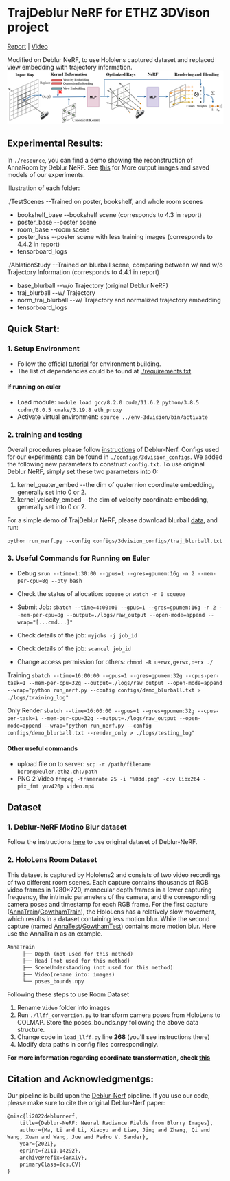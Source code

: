 # TrajDeblur NeRF for ETHZ 3DVison project
[Report](link) | [Video](https://youtube.com/playlist?list=PLUffCQyBEYtbOQg4-66ZrcuNmsX0OXVKv)

Modified on Deblur NeRF, to use Hololens captured dataset and replaced view embedding with trajectory information.
![](https://github.com/Ribosome-rbx/TrajDeblur-NeRF/blob/main/resource/deblur_pipeline.png)

## Experimental Results: 
In `./resource`, you can find a demo showing the reconstruction of AnnaRoom by Deblur NeRF. See [this](https://drive.google.com/drive/folders/1QVC7wxyLZeEcIck142Z531eHLeQANbt5?usp=drive_link) for More output images and saved models of our experiments.

Illustration of each folder:


./TestScenes --Trained on poster, bookshelf, and whole room scenes
- bookshelf_base --bookshelf scene (corresponds to 4.3 in report)
- poster_base --poster scene 
- room_base --room scene 
- poster_less --poster scene with less training images (corresponds to 4.4.2 in report)
- tensorboard_logs

./AblationStudy --Trained on blurball scene, comparing between w/ and w/o Trajectory Information (corresponds to 4.4.1 in report)
- base_blurball --w/o Trajectory (original Deblur NeRF)
- traj_blurball --w/ Trajectory
- norm_traj_blurball --w/ Trajectory and normalized trajectory embedding
- tensorboard_logs


## Quick Start:
### 1. Setup Environment
* Follow the official [tutorial](https://github.com/limacv/Deblur-NeRF#quick-start) for environment building.
* The list of dependencies could be found at [./requirements.txt](https://github.com/Ribosome-rbx/TrajDeblur-NeRF/blob/main/requirements.txt)
#### if running on euler 
* Load module: `module load gcc/8.2.0 cuda/11.6.2 python/3.8.5 cudnn/8.0.5 cmake/3.19.8 eth_proxy`
* Activate virtual environment: `source ../env-3dvision/bin/activate`

### 2. training and testing
Overall procedures please follow [instructions](https://github.com/limacv/Deblur-NeRF#3-setting-parameters) of Deblur-Nerf. Configs used for our experiments can be found in `./configs/3dvision_configs`. We added the following new parameters to construct `config.txt`. To use original Deblur NeRF, simply set these two parameters into 0:

1. kernel_quater_embed --the dim of quaternion coordinate embedding, generally set into 0 or 2.
2. kernel_velocity_embed --the dim of velocity coordinate embedding, generally set into 0 or 2.

For a simple demo of TrajDeblur NeRF, please download blurball [data](https://hkustconnect-my.sharepoint.com/personal/lmaag_connect_ust_hk/_layouts/15/onedrive.aspx?ga=1&id=%2Fpersonal%2Flmaag%5Fconnect%5Fust%5Fhk%2FDocuments%2Fshare%2FCVPR2022%2Fdeblurnerf%5Fdataset%2Freal%5Fcamera%5Fmotion%5Fblur%2Fblurball), and run:
```
python run_nerf.py --config configs/3dvision_configs/traj_blurball.txt
```

### 3. Useful Commands for Running on Euler
* Debug `srun --time=1:30:00 --gpus=1 --gres=gpumem:16g -n 2 --mem-per-cpu=8g --pty bash`
* Check the status of allocation: `squeue` or `watch -n 0 squeue`

* Submit Job: `sbatch --time=4:00:00 --gpus=1 --gres=gpumem:16g -n 2 --mem-per-cpu=8g --output=./logs/raw_output --open-mode=append --wrap="[...cmd...]"`
* Check details of the job: `myjobs -j job_id`
* Check details of the job: `scancel job_id`

* Change access permission for others: `chmod -R u+rwx,g+rwx,o+rx ./`

Training
```sbatch --time=16:00:00 --gpus=1 --gres=gpumem:32g --cpus-per-task=1 --mem-per-cpu=32g --output=./logs/raw_output --open-mode=append --wrap="python run_nerf.py --config configs/demo_blurball.txt > ./logs/training_log"```

Only Render
```sbatch --time=16:00:00 --gpus=1 --gres=gpumem:32g --cpus-per-task=1 --mem-per-cpu=32g --output=./logs/raw_output --open-mode=append --wrap="python run_nerf.py --config configs/demo_blurball.txt --render_only > ./logs/testing_log"```

#### Other useful commands
* upload file on to server: `scp -r /path/filename borong@euler.ethz.ch:/path`
* PNG 2 Video `ffmpeg -framerate 25 -i "%03d.png" -c:v libx264 -pix_fmt yuv420p video.mp4`


## Dataset
### 1. Deblur-NeRF Motino Blur dataset
Follow the instructions [here](https://github.com/limacv/Deblur-NeRF#2-download-dataset) to use original dataset of Deblur-NeRF.
### 2. HoloLens Room Dataset
This dataset is captured by Hololens2 and consists of two video recordings of two different room scenes. Each capture contains thousands of RGB video frames in 1280×720, monocular depth frames in a lower capturing frequency, the intrinsic parameters of the camera, and the corresponding camera poses and timestamp for each RGB frame. For the first capture ([AnnaTrain](https://drive.google.com/file/d/1ejI0oGDvouf8kSXmtE2YtDnUD5xQ9CJ0/view)/[GowthamTrain](https://drive.google.com/file/d/1SDoMu82SKCXeIN0Jx5hPdFrSIh5NdLd5/view)), the HoloLens has a relatively slow movement, which results in a dataset containing less motion blur. While the second capture (named [AnnaTest](https://drive.google.com/file/d/1GM86hnksWmncO_VzHofgo8cX0_KKEzvO/view)/[GowthamTest](https://drive.google.com/file/d/1ch8T6YyFJjmdYxV6ZIc7_MvTgNo4QHTE/view)) contains more motion blur. Here use the AnnaTrain as an example.
```
AnnaTrain
     ├── Depth (not used for this method)
     ├── Head (not used for this method)
     ├── SceneUnderstanding (not used for this method)
     ├── Video(rename into: images)
     └── poses_bounds.npy
```


Following these steps to use Room Dataset
1. Rename `Video` folder into images
2. Run `./llff_convertion.py` to transform camera poses from HoloLens to COLMAP. Store the poses_bounds.npy following the above data structure.
3. Change code in `load_llff.py` line **268** (you'll see instructions there)
4. Modify data paths in config files correspondingly. 

**For more information regarding coordinate transformation, check [this](https://github.com/Dzl666/3DVision_DSNerf#coordinate-system)**

## Citation and Acknowledgmentgs:
Our pipeline is build upon the [Deblur-Nerf](https://github.com/limacv/Deblur-NeRF) pipeline. If you use our code, please make sure to cite the original Deblur-Nerf paper:
```
@misc{li2022deblurnerf,
    title={Deblur-NeRF: Neural Radiance Fields from Blurry Images},
    author={Ma, Li and Li, Xiaoyu and Liao, Jing and Zhang, Qi and Wang, Xuan and Wang, Jue and Pedro V. Sander},
    year={2021},
    eprint={2111.14292},
    archivePrefix={arXiv},
    primaryClass={cs.CV}
}
```
